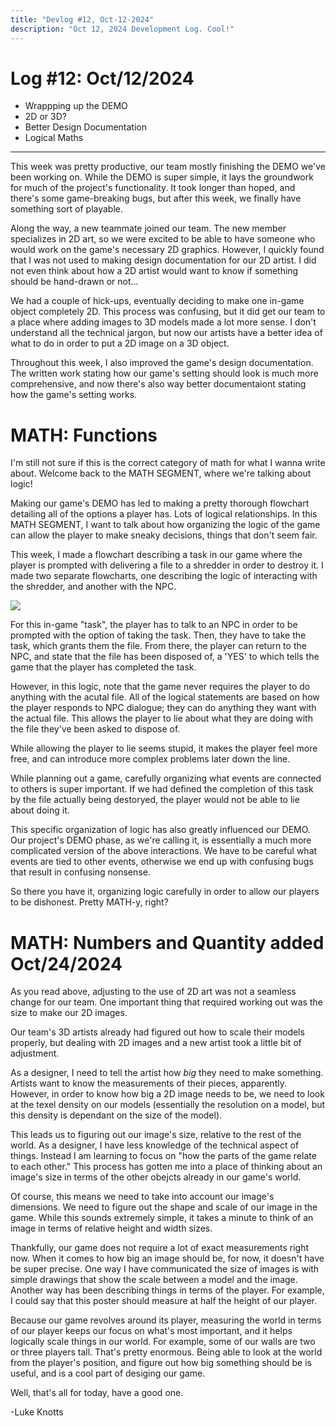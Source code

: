 ```yaml
---
title: "Devlog #12, Oct-12-2024"
description: "Oct 12, 2024 Development Log. Cool!"
---
```


# Log <span class="date">#</span>12: <span class="date">Oct/12/2024</span>

<ul>
<li class="summary">Wrappping up the DEMO</li>
<li class="summary">2D or 3D?</li>
<li class="summary">Better Design Documentation</li>
<li class="summary">Logical Maths</li>
</ul>

---

This week was pretty productive, our team mostly finishing the DEMO we've been working on. While the DEMO is super simple, it lays the groundwork for much of the project's functionality. It took longer than hoped, and there's some game-breaking bugs, but after this week, we finally have something sort of playable.

Along the way, a new teammate joined our team. The new member specializes in 2D art, so we were excited to be able to have someone who would work on the game's necessary 2D graphics. However, I quickly found that I was not used to making design documentation for our 2D artist. I did not even think about how a 2D artist would want to know if something should be hand-drawn or not...

We had a couple of hick-ups, eventually deciding to make one in-game object completely 2D. This process was confusing, but it did get our team to a place where adding images to 3D models made a lot more sense. I don't understand all the technical jargon, but now our artists have a better idea of what to do in order to put a 2D image on a 3D object.

Throughout this week, I also improved the game's design documentation. The written work stating how our game's setting should look is much more comprehensive, and now there's also way better documentaiont stating how the game's setting works.

<h1>MATH: Functions</h1>

I'm still not sure if this is the correct category of math for what I wanna write about. Welcome back to the MATH SEGMENT, where we're talking about logic!

Making our game's DEMO has led to making a pretty thorough flowchart detailing all of the options a player has. Lots of logical relationships. In this MATH SEGMENT, I want to talk about how organizing the logic of the game can allow the player to make sneaky decisions, things that don't seem fair.

This week, I made a flowchart describing a task in our game where the player is prompted with delivering a file to a shredder in order to destroy it. I made two separate flowcharts, one describing the logic of interacting with the shredder, and another with the NPC.

<img src="/images/erase-shredder-flowchart.png">

For this in-game "task", the player has to talk to an NPC in order to be prompted with the option of taking the task. Then, they have to take the task, which grants them the file. From there, the player can return to the NPC, and state that the file has been disposed of, a 'YES' to which tells the game that the player has completed the task.

However, in this logic, note that the game never requires the player to do anything with the acutal file. All of the logical statements are based on how the player responds to NPC dialogue; they can do anything they want with the actual file. This allows the player to lie about what they are doing with the file they've been asked to dispose of.

While allowing the player to lie seems stupid, it makes the player feel more free, and can introduce more complex problems later down the line.

While planning out a game, carefully organizing what events are connected to others is super important. If we had defined the completion of this task by the file actually being destoryed, the player would not be able to lie about doing it.

This specific organization of logic has also greatly influenced our DEMO. Our project's DEMO phase, as we're calling it, is essentially a much more complicated version of the above interactions. We have to be careful what events are tied to other events, otherwise we end up with confusing bugs that result in confusing nonsense.

So there you have it, organizing logic carefully in order to allow our players to be dishonest. Pretty MATH-y, right?

<h1>MATH: Numbers and Quantity <date>added Oct/24/2024</date></h1>

As you read above, adjusting to the use of 2D art was not a seamless change for our team. One important thing that required working out was the size to make our 2D images.

Our team's 3D artists already had figured out how to scale their models properly, but dealing with 2D images and a new artist took a little bit of adjustment.

As a designer, I need to tell the artist how <i>big</i> they need to make something. Artists want to know the measurements of their pieces, apparently. However, in order to know how big a 2D image needs to be, we need to look at the texel density on our models (essentially the resolution on a model, but this density is dependant on the size of the model).

This leads us to figuring out our image's size, relative to the rest of the world. As a designer, I have less knowledge of the technical aspect of things. Instead I am learning to focus on "how the parts of the game relate to each other." This process has gotten me into a place of thinking about an image's size in terms of the other obejcts already in our game's world.

Of course, this means we need to take into account our image's dimensions. We need to figure out the shape and scale of our image in the game. While this sounds extremely simple, it takes a minute to think of an image in terms of relative height and width sizes.

Thankfully, our game does not require a lot of exact measurements right now. When it comes to how big an image should be, for now, it doesn't have be super precise. One way I have communicated the size of images is with simple drawings that show the scale between a model and the image. Another way has been describing things in terms of the player. For example, I could say that this poster should measure at half the height of our player.

Because our game revolves around its player, measuring the world in terms of our player keeps our focus on what's most important, and it helps logically scale things in our world. For example, some of our walls are two or three players tall. That's pretty enormous. Being able to look at the world from the player's position, and figure out how big something should be is useful, and is a cool part of desiging our game.

Well, that's all for today, have a good one.

<p class="signature">-Luke Knotts</p>
